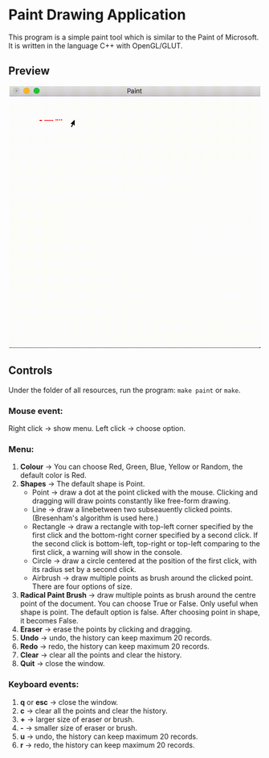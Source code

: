 # Paint Drawing Application
This program is a simple paint tool which is similar to the Paint of Microsoft. It is written in the language C++ with OpenGL/GLUT.

## Preview
<p align="center">
    <img width="500" src="Paint.gif"/>
</p>

## Controls
Under the folder of all resources, run the program: `make paint` or `make`.

### Mouse event:
Right click -> show menu.
Left click -> choose option.

### Menu:
1. **Colour** -> You can choose Red, Green, Blue, Yellow or Random, the default color is Red.
2. **Shapes** -> The default shape is Point.
    - Point -> draw a dot at the point clicked with the mouse. Clicking and dragging will draw points constantly like free-form drawing.
    - Line -> draw a linebetween two subseauently clicked points. (Bresenham's algorithm is used here.)
    - Rectangle -> draw a rectangle with top-left corner specified by the first click and the bottom-right corner specified by a second click. If the second click is bottom-left, top-right or top-left comparing to the first click, a warning will show in the console.
    - Circle -> draw a circle centered at the position of the first click, with its radius set by a second click.
    - Airbrush -> draw multiple points as brush around the clicked point. There are four options of size.
3. **Radical Paint Brush** -> draw multiple points as brush around the centre point of the document. You can choose True or False. Only useful when shape is point. The default option is false. After choosing point in shape, it becomes False.
4. **Eraser** -> erase the points by clicking and dragging.
5. **Undo** -> undo, the history can keep maximum 20 records.
6. **Redo** -> redo, the history can keep maximum 20 records.
7. **Clear** -> clear all the points and clear the history.
8. **Quit** -> close the window.

### Keyboard events:
1. **q** or **esc** -> close the window.
2. **c** -> clear all the points and clear the history.
3. **+** -> larger size of eraser or brush.
4. **-** -> smaller size of eraser or brush.
5. **u** -> undo, the history can keep maximum 20 records.
6. **r** -> redo, the history can keep maximum 20 records.


